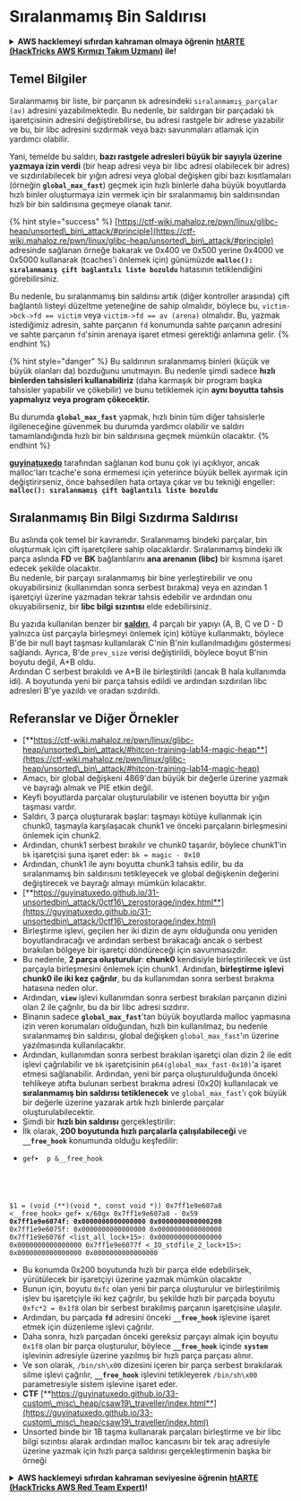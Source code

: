 # Sıralanmamış Bin Saldırısı

<details>

<summary><strong>AWS hacklemeyi sıfırdan kahraman olmaya öğrenin</strong> <a href="https://training.hacktricks.xyz/courses/arte"><strong>htARTE (HackTricks AWS Kırmızı Takım Uzmanı)</strong></a><strong> ile!</strong></summary>

HackTricks'ı desteklemenin diğer yolları:

* **Şirketinizi HackTricks'te reklamını görmek istiyorsanız** veya **HackTricks'i PDF olarak indirmek istiyorsanız** [**ABONELİK PLANLARI**](https://github.com/sponsors/carlospolop)'na göz atın!
* [**Resmi PEASS & HackTricks ürünlerini alın**](https://peass.creator-spring.com)
* [**PEASS Ailesi'ni**](https://opensea.io/collection/the-peass-family) keşfedin, özel [**NFT'lerimiz**](https://opensea.io/collection/the-peass-family) koleksiyonumuz
* **Katılın** 💬 [**Discord grubuna**](https://discord.gg/hRep4RUj7f) veya [**telegram grubuna**](https://t.me/peass) veya bizi **Twitter** 🐦 [**@hacktricks\_live**](https://twitter.com/hacktricks\_live)**'da takip edin.**
* **Hacking püf noktalarınızı paylaşarak PR'lar göndererek** [**HackTricks**](https://github.com/carlospolop/hacktricks) ve [**HackTricks Cloud**](https://github.com/carlospolop/hacktricks-cloud) github depolarına katkıda bulunun.

</details>

## Temel Bilgiler

Sıralanmamış bir liste, bir parçanın `bk` adresindeki `sıralanmamış_parçalar (av)` adresini yazabilmektedir. Bu nedenle, bir saldırgan bir parçadaki `bk` işaretçisinin adresini değiştirebilirse, bu adresi rastgele bir adrese yazabilir ve bu, bir libc adresini sızdırmak veya bazı savunmaları atlamak için yardımcı olabilir.

Yani, temelde bu saldırı, **bazı rastgele adresleri büyük bir sayıyla üzerine yazmaya izin verdi** (bir heap adresi veya bir libc adresi olabilecek bir adres) ve sızdırılabilecek bir yığın adresi veya global değişken gibi bazı kısıtlamaları (örneğin **`global_max_fast`**) geçmek için hızlı binlerle daha büyük boyutlarda hızlı binler oluşturmaya izin vermek için bir sıralanmamış bin saldırısından hızlı bir bin saldırısına geçmeye olanak tanır.

{% hint style="success" %}
[https://ctf-wiki.mahaloz.re/pwn/linux/glibc-heap/unsorted\_bin\_attack/#principle](https://ctf-wiki.mahaloz.re/pwn/linux/glibc-heap/unsorted\_bin\_attack/#principle) adresinde sağlanan örneğe bakarak ve 0x400 ve 0x500 yerine 0x4000 ve 0x5000 kullanarak (tcaches'i önlemek için) günümüzde **`malloc(): sıralanmamış çift bağlantılı liste bozuldu`** hatasının tetiklendiğini görebilirsiniz.

Bu nedenle, bu sıralanmamış bin saldırısı artık (diğer kontroller arasında) çift bağlantılı listeyi düzeltme yeteneğine de sahip olmalıdır, böylece bu, `victim->bck->fd == victim` veya `victim->fd == av (arena)` olmalıdır. Bu, yazmak istediğimiz adresin, sahte parçanın `fd` konumunda sahte parçanın adresini ve sahte parçanın `fd`'sinin arenaya işaret etmesi gerektiği anlamına gelir.
{% endhint %}

{% hint style="danger" %}
Bu saldırının sıralanmamış binleri (küçük ve büyük olanları da) bozduğunu unutmayın. Bu nedenle şimdi sadece **hızlı binlerden tahsisleri kullanabiliriz** (daha karmaşık bir program başka tahsisler yapabilir ve çökebilir) ve bunu tetiklemek için **aynı boyutta tahsis yapmalıyız veya program çökecektir.**

Bu durumda **`global_max_fast`** yapmak, hızlı binin tüm diğer tahsislerle ilgileneceğine güvenmek bu durumda yardımcı olabilir ve saldırı tamamlandığında hızlı bir bin saldırısına geçmek mümkün olacaktır.
{% endhint %}

[**guyinatuxedo**](https://guyinatuxedo.github.io/31-unsortedbin\_attack/unsorted\_explanation/index.html) tarafından sağlanan kod bunu çok iyi açıklıyor, ancak malloc'ları tcache'e sona ermemesi için yeterince büyük bellek ayırmak için değiştirirseniz, önce bahsedilen hata ortaya çıkar ve bu tekniği engeller: **`malloc(): sıralanmamış çift bağlantılı liste bozuldu`**

## Sıralanmamış Bin Bilgi Sızdırma Saldırısı

Bu aslında çok temel bir kavramdır. Sıralanmamış bindeki parçalar, bin oluşturmak için çift işaretçilere sahip olacaklardır. Sıralanmamış bindeki ilk parça aslında **FD** ve **BK** bağlantılarını **ana arenanın (libc)** bir kısmına işaret edecek şekilde olacaktır.\
Bu nedenle, bir parçayı sıralanmamış bir bine yerleştirebilir ve onu okuyabilirsiniz (kullanımdan sonra serbest bırakma) veya en azından 1 işaretçiyi üzerine yazmadan tekrar tahsis edebilir ve ardından onu okuyabilirseniz, bir **libc bilgi sızıntısı** elde edebilirsiniz.

Bu yazıda kullanılan benzer bir [**saldırı**](https://guyinatuxedo.github.io/33-custom\_misc\_heap/csaw18\_alienVSsamurai/index.html), 4 parçalı bir yapıyı (A, B, C ve D - D yalnızca üst parçayla birleşmeyi önlemek için) kötüye kullanmaktı, böylece B'de bir null bayt taşması kullanılarak C'nin B'nin kullanılmadığını göstermesi sağlandı. Ayrıca, B'de `prev_size` verisi değiştirildi, böylece boyut B'nin boyutu değil, A+B oldu.\
Ardından C serbest bırakıldı ve A+B ile birleştirildi (ancak B hala kullanımda idi). A boyutunda yeni bir parça tahsis edildi ve ardından sızdırılan libc adresleri B'ye yazıldı ve oradan sızdırıldı.

## Referanslar ve Diğer Örnekler

* [**https://ctf-wiki.mahaloz.re/pwn/linux/glibc-heap/unsorted\_bin\_attack/#hitcon-training-lab14-magic-heap**](https://ctf-wiki.mahaloz.re/pwn/linux/glibc-heap/unsorted\_bin\_attack/#hitcon-training-lab14-magic-heap)
* Amacı, bir global değişkeni 4869'dan büyük bir değerle üzerine yazmak ve bayrağı almak ve PIE etkin değil.
* Keyfi boyutlarda parçalar oluşturulabilir ve istenen boyutta bir yığın taşması vardır.
* Saldırı, 3 parça oluşturarak başlar: taşmayı kötüye kullanmak için chunk0, taşmayla karşılaşacak chunk1 ve önceki parçaların birleşmesini önlemek için chunk2.
* Ardından, chunk1 serbest bırakılır ve chunk0 taşarılır, böylece chunk1'in `bk` işaretçisi şuna işaret eder: `bk = magic - 0x10`
* Ardından, chunk1 ile aynı boyutta chunk3 tahsis edilir, bu da sıralanmamış bin saldırısını tetikleyecek ve global değişkenin değerini değiştirecek ve bayrağı almayı mümkün kılacaktır.
* [**https://guyinatuxedo.github.io/31-unsortedbin\_attack/0ctf16\_zerostorage/index.html**](https://guyinatuxedo.github.io/31-unsortedbin\_attack/0ctf16\_zerostorage/index.html)
* Birleştirme işlevi, geçilen her iki dizin de aynı olduğunda onu yeniden boyutlandıracağı ve ardından serbest bırakacağı ancak o serbest bırakılan bölgeye bir işaretçi döndüreceği için savunmasızdır.
* Bu nedenle, **2 parça oluşturulur**: **chunk0** kendisiyle birleştirilecek ve üst parçayla birleşmesini önlemek için chunk1. Ardından, **birleştirme işlevi chunk0 ile iki kez çağrılır**, bu da kullanımdan sonra serbest bırakma hatasına neden olur.
* Ardından, **`view`** işlevi kullanımdan sonra serbest bırakılan parçanın dizini olan 2 ile çağrılır, bu da bir libc adresi sızdırır.
* Binanın sadece **`global_max_fast`**'tan büyük boyutlarda malloc yapmasına izin veren korumaları olduğundan, hızlı bin kullanılmaz, bu nedenle sıralanmamış bin saldırısı, global değişken `global_max_fast`'ın üzerine yazılmasında kullanılacaktır.
* Ardından, kullanımdan sonra serbest bırakılan işaretçi olan dizin 2 ile edit işlevi çağrılabilir ve `bk` işaretçisinin `p64(global_max_fast-0x10)`'a işaret etmesi sağlanabilir. Ardından, yeni bir parça oluşturulduğunda önceki tehlikeye atıfta bulunan serbest bırakma adresi (0x20) kullanılacak ve **sıralanmamış bin saldırısı tetiklenecek** ve `global_max_fast`'ı çok büyük bir değerle üzerine yazarak artık hızlı binlerde parçalar oluşturulabilecektir.
* Şimdi bir **hızlı bin saldırısı** gerçekleştirilir:
* İlk olarak, **200 boyutunda hızlı parçalarla çalışılabileceği** ve **`__free_hook`** konumunda olduğu keşfedilir:
* <pre class="language-c"><code class="lang-c">gef➤  p &#x26;__free_hook
$1 = (void (**)(void *, const void *)) 0x7ff1e9e607a8 &#x3C;__free_hook>
gef➤  x/60gx 0x7ff1e9e607a8 - 0x59
<strong>0x7ff1e9e6074f: 0x0000000000000000      0x0000000000000200
</strong>0x7ff1e9e6075f: 0x0000000000000000      0x0000000000000000
0x7ff1e9e6076f &#x3C;list_all_lock+15>:      0x0000000000000000      0x0000000000000000
0x7ff1e9e6077f &#x3C;_IO_stdfile_2_lock+15>: 0x0000000000000000      0x0000000000000000
</code></pre>
* Bu konumda 0x200 boyutunda hızlı bir parça elde edebilirsek, yürütülecek bir işaretçiyi üzerine yazmak mümkün olacaktır
* Bunun için, boyutu `0xfc` olan yeni bir parça oluşturulur ve birleştirilmiş işlev bu işaretçiyle iki kez çağrılır, bu şekilde hızlı bir parçada boyutu `0xfc*2 = 0x1f8` olan bir serbest bırakılmış parçanın işaretçisine ulaşılır.
* Ardından, bu parçada **`fd`** adresini önceki **`__free_hook`** işlevine işaret etmek için düzenleme işlevi çağrılır.
* Daha sonra, hızlı parçadan önceki gereksiz parçayı almak için boyutu `0x1f8` olan bir parça oluşturulur, böylece **`__free_hook`** içinde **`system`** işlevinin adresiyle üzerine yazılmış bir hızlı parça parçası alınır.
* Ve son olarak, `/bin/sh\x00` dizesini içeren bir parça serbest bırakılarak silme işlevi çağrılır, **`__free_hook`** işlevini tetikleyerek `/bin/sh\x00` parametresiyle sistem işlevine işaret eder.
* **CTF** [**https://guyinatuxedo.github.io/33-custom\_misc\_heap/csaw19\_traveller/index.html**](https://guyinatuxedo.github.io/33-custom\_misc\_heap/csaw19\_traveller/index.html)
* Unsorted binde bir 1B taşma kullanarak parçaları birleştirme ve bir libc bilgi sızıntısı alarak ardından malloc kancasını bir tek araç adresiyle üzerine yazmak için hızlı parça saldırısı gerçekleştirmenin başka bir örneği

<details>

<summary><strong>AWS hacklemeyi sıfırdan kahraman seviyesine öğrenin</strong> <a href="https://training.hacktricks.xyz/courses/arte"><strong>htARTE (HackTricks AWS Red Team Expert)</strong></a><strong>!</strong></summary>

HackTricks'ı desteklemenin diğer yolları:

* **Şirketinizi HackTricks'te reklamını görmek istiyorsanız** veya **HackTricks'i PDF olarak indirmek istiyorsanız** [**ABONELİK PLANLARI**](https://github.com/sponsors/carlospolop)'na göz atın!
* [**Resmi PEASS & HackTricks ürünlerini**](https://peass.creator-spring.com) edinin
* [**The PEASS Family**](https://opensea.io/collection/the-peass-family) koleksiyonumuzu keşfedin, özel [**NFT'lerimiz**](https://opensea.io/collection/the-peass-family)
* 💬 **Discord grubuna** katılın [**Discord group**](https://discord.gg/hRep4RUj7f) veya [**telegram grubuna**](https://t.me/peass) veya bizi **Twitter** 🐦 [**@hacktricks\_live**](https://twitter.com/hacktricks\_live)**'da takip edin.**
* **Hacking püf noktalarınızı paylaşarak** [**HackTricks**](https://github.com/carlospolop/hacktricks) ve [**HackTricks Cloud**](https://github.com/carlospolop/hacktricks-cloud) github depolarına PR göndererek paylaşın.

</details>

